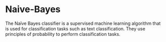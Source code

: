 # Naive-Bayes
The Naïve Bayes classifier is a supervised machine learning algorithm that is used for classification tasks such as text classification. They use principles of probability to perform classification tasks.
